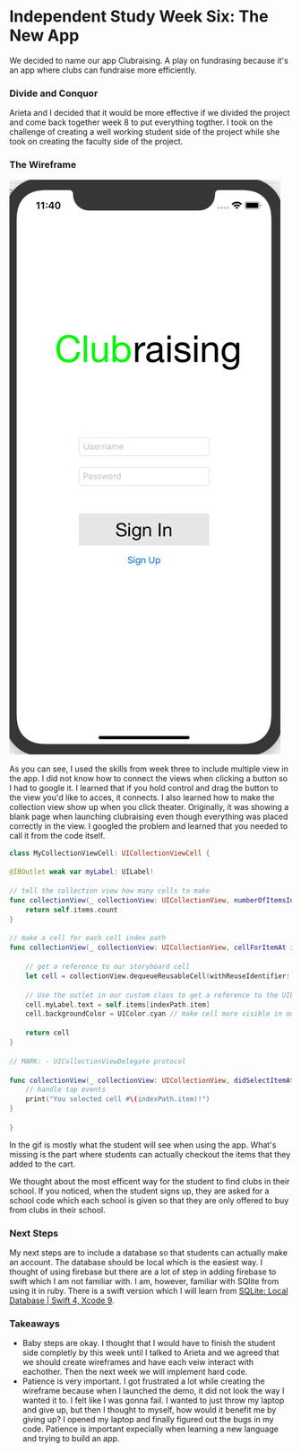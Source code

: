 # Independent Study Week Six: The New App
We decided to name our app Clubraising. A play on fundrasing because it's an app where clubs can fundraise more efficiently.

### Divide and Conquor
Arieta and I decided that it would be more effective if we divided the project and come back together week 8 to put everything togther. I took on the challenge of creating a well working student side of the project while she took on creating the faculty side of the project.

### The Wireframe
![wireframe gif](../images/app-wireframe.gif)

As you can see, I used the skills from week three to include multiple view in the app. I did not know how to connect the views when clicking a button so I had to google it. I learned that if you hold control and drag the button to the view you'd like to acces, it connects. I also learned how to make the collection view show up when you click theater. Originally, it was showing a blank page when launching clubraising even though everything was placed correctly in the view. I googled the problem and learned that you needed to call it from the code itself.

```swift
class MyCollectionViewCell: UICollectionViewCell {

@IBOutlet weak var myLabel: UILabel!
    
// tell the collection view how many cells to make
func collectionView(_ collectionView: UICollectionView, numberOfItemsInSection section: Int) -> Int {
    return self.items.count
}

// make a cell for each cell index path
func collectionView(_ collectionView: UICollectionView, cellForItemAt indexPath: IndexPath) -> UICollectionViewCell {

    // get a reference to our storyboard cell
    let cell = collectionView.dequeueReusableCell(withReuseIdentifier: reuseIdentifier, for: indexPath as IndexPath) as! MyCollectionViewCell

    // Use the outlet in our custom class to get a reference to the UILabel in the cell
    cell.myLabel.text = self.items[indexPath.item]
    cell.backgroundColor = UIColor.cyan // make cell more visible in our example project

    return cell
}

// MARK: - UICollectionViewDelegate protocol

func collectionView(_ collectionView: UICollectionView, didSelectItemAt indexPath: IndexPath) {
    // handle tap events
    print("You selected cell #\(indexPath.item)!")
}

}
```

In the gif is mostly what the student will see when using the app. What's missing is the part where students can actually checkout the items that they added to the cart.

We thought about the most efficent way for the student to find clubs in their school. If you noticed, when the student signs up, they are asked for a school code which each school is given so that they are only offered to buy from clubs in their school.
### Next Steps
My next steps are to include a database so that students can actually make an account. The database should be local which is the easiest way. I thought of using firebase but there are a lot of step in adding firebase to swift which I am not familiar with. I am, however, familiar with SQlite from using it in ruby. There is a swift version which I will learn from [SQLite: Local Database | Swift 4, Xcode 9](https://www.youtube.com/watch?v=c4wLS9py1rU).
### Takeaways
* Baby steps are okay. I thought that I would have to finish the student side completly by this week until I talked to Arieta and we agreed that we should create wireframes and have each veiw interact with eachother. Then the next week we will implement hard code.
* Patience is very important. I got frustrated a lot while creating the wireframe because when I launched the demo, it did not look the way I wanted it to. I felt like I was gonna fail. I wanted to just throw my laptop and give up, but then I thought to myself, how would it benefit me by giving up? I opened my laptop and finally figured out the bugs in my code. Patience is important expecially when learning a new language and trying to build an app.
